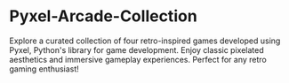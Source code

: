 # Pyxel-Arcade-Collection
Explore a curated collection of four retro-inspired games developed using Pyxel, Python's library for game development. Enjoy classic pixelated aesthetics and immersive gameplay experiences. Perfect for any retro gaming enthusiast!

